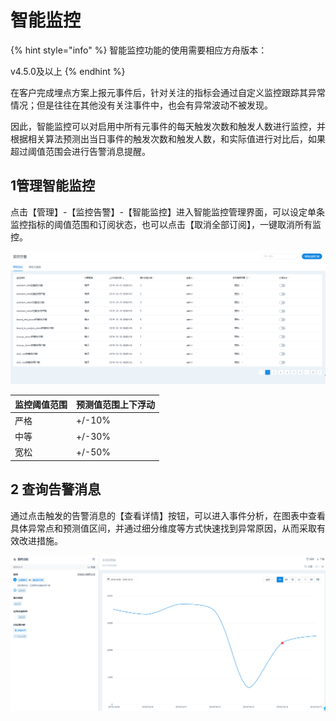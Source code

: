 # 智能监控



{% hint style="info" %}
智能监控功能的使用需要相应方舟版本： 

v4.5.0及以上
{% endhint %}

在客户完成埋点方案上报元事件后，针对关注的指标会通过自定义监控跟踪其异常情况；但是往往在其他没有关注事件中，也会有异常波动不被发现。

因此，智能监控可以对启用中所有元事件的每天触发次数和触发人数进行监控，并根据相关算法预测出当日事件的触发次数和触发人数，和实际值进行对比后，如果超过阈值范围会进行告警消息提醒。

## 1管理智能监控

点击【管理】-【监控告警】-【智能监控】进入智能监控管理界面，可以设定单条监控指标的阈值范围和订阅状态，也可以点击【取消全部订阅】，一键取消所有监控。

![](../../.gitbook/assets/zhi-neng-jian-kong-1.png)

| 监控阈值范围 | 预测值范围上下浮动 |
| :--- | :--- |
| 严格 | +/-10% |
| 中等 | +/-30% |
| 宽松 | +/-50% |

## 2 查询告警消息

通过点击触发的告警消息的【查看详情】按钮，可以进入事件分析，在图表中查看具体异常点和预测值区间，并通过细分维度等方式快速找到异常原因，从而采取有效改进措施。

![](../../.gitbook/assets/jian-kong-gao-jing-2.png)

